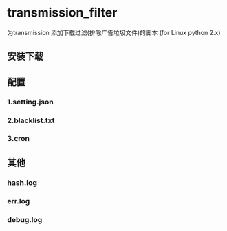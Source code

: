 # transmission_filter
为transmission 添加下载过滤(排除广告垃圾文件)的脚本 (for Linux python 2.x)

## 安装下载
## 配置

### 1.setting.json
### 2.blacklist.txt
### 3.cron

## 其他

### hash.log
### err.log
### debug.log
